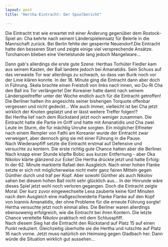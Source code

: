 ```yaml
---
layout: post
title: "Hertha-Eintracht: Der Spielbericht"

---
```


Die Eintracht trat wie erwartet mit einer Änderung gegenüber dem Rostock-Spiel an: Cha kehrte nach seinem Länderspieleinsatz für Beierle in die Mannschaft zurück. Bei Berlin fehlte der gesperrte Neuendorf.Die Eintracht hatte den besseren Start und zeigte einige viel versprechende Ansätze. Torchancen blieben eine Viertelstunde lang jedoch Mangelware...

Dann gab's allerdings die erste gute Szene: Herthas Torhüter Fiedler kam aus seinem Kasten, der Ball landete jedoch bei Amanatidis. Sein Schuss auf das verwaiste Tor war allerdings zu schwach, so dass van Burik noch vor der Linie klären konnte. In der 18. Minute ging die Eintracht dann aber doch in Führung. Skela brachte einen Freistoß von links nach innen, wo Du-Ri Cha den Ball ins Tor verlängerte! Der Koreaner hatte damit nach seinem Länderspieltreffer unter der Woche endlich auch für die Eintracht getroffen! Die Berliner hatten ihn angesichts seiner bisherigen Torquote offenbar vergessen und nicht gedeckt... Wie auch immer, vielleicht ist bei Cha jetzt wirklich der Knoten geplatzt und er lässt weitere Treffer folgen!?  
Bei Hertha lief nach dem Rückstand jetzt noch weniger zusammen. Die Eintracht hatte die Partie im Griff und hatte mit Amanatidis und Cha zwei Leute im Sturm, die für mächtig Unruhe sorgten. Ein möglicher Elfmeter nach einem Rempler von Fathi am Koreaner wurde der Eintracht zwar verweigert, aber dennoch ging sie mit einer Führung in die Pause.  
Nach Wiederanpfiff setzte die Eintracht erstmal auf Defensive und versuchte zu kontern. Die erste richtig gute Chance hatten aber die Berliner. Nach knapp einer Stunde köpfte Bobic aus kurzer Entfernung - aber Oka Nikolov klärte glänzend zur Ecke! Die Hertha drückte jetzt und hatte Erfolg: In der 62. Minute markierte Rafael den Ausgleich. Nach einer hohen Flanke setzte er sich mit möglicherweise nicht mehr ganz fairen Mitteln gegen Günther durch und traf per Kopf. Aber sowohl Günther als auch Nikolov sahen bei diesem hohen Ball nicht sehr glücklich aus... In der Hinrunde wäre dieses Spiel jetzt wohl noch verloren gegangen. Doch die Eintracht zeigte Moral: Der kurz zuvor eingewechselte Lexa zauberte keine fünf Minuten nach dem Ausgleich eine maßgeschneiderte Flanke Flanke auf den Kopf von Ioannis Amanatidis, der ohne Probleme für die erneute Führung sorgte! Hertha versuchte jetzt noch einmal alles. Die Berliner waren allerdings ebensowenig erfolgreich, wie die Eintracht bei ihren Kontern. Die letzte Chance vereitelte Nikolov praktisch mit dem Schlusspfiff.  
Nach diesem Sieg hat die Eintracht den Rückstand auf Platz 15 auf einen Punkt reduziert. Gleichzeitig überholte sie die Hertha und rutschte auf Platz 16 nach vorne. Jetzt muss natürlich ein Heimsieg gegen Gladbach her. Dann würde die Situation wirklich gut aussehen...

